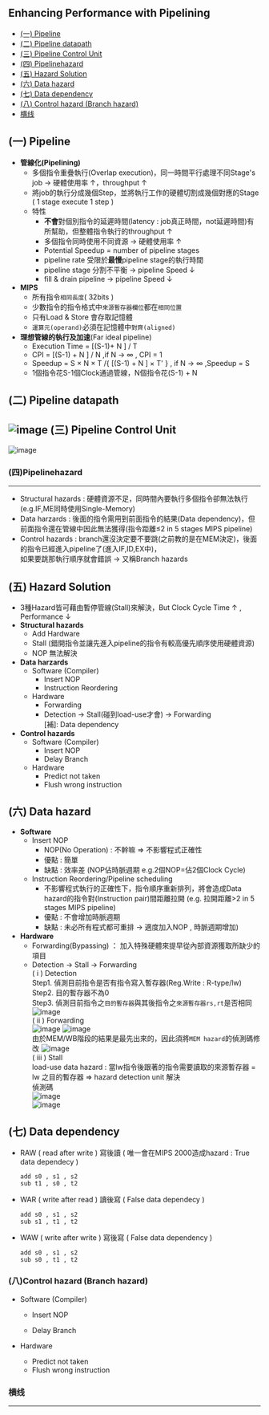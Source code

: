 ## Enhancing Performance with Pipelining
* [(一) Pipeline]()
* [(二) Pipeline datapath]()
* [(三) Pipeline Control Unit]()
* [(四) Pipelinehazard](#(四)Pipelinehazard)
* [(五) Hazard Solution]()
* [(六) Data hazard]()
* [(七) Data dependency]()
* [(八) Control hazard (Branch hazard)]()
* [横线](#横线)

(一) Pipeline
------
* **管線化(Pipelining)** 
   * 多個指令重疊執行(Overlap execution)，同一時間平行處理不同Stage's job → 硬體使用率 ↑，throughput ↑
   * 將job的執行分成幾個Step，並將執行工作的硬體切割成幾個對應的Stage ( 1 stage execute 1 step )
   * 特性
      * **不會**對個別指令的延遲時間(latency : job真正時間，not延遲時間)有所幫助，但整體指令執行的throughput ↑
      * 多個指令同時使用不同資源 → 硬體使用率 ↑
      * Potential Speedup = number of pipeline stages
      * pipeline rate 受限於**最慢**pipeline stage的執行時間
      * pipeline stage 分割不平衡 → pipeline Speed ↓
      * fill & drain pipeline → pipeline Speed ↓
* **MIPS**
   * 所有指令`相同長度`( 32bits )
   * 少數指令的指令格式中`來源暫存器欄位`都在`相同位置`
   * 只有Load & Store 會存取記憶體
   * `運算元(operand)`必須在記憶體中`對齊(aligned)`
* **理想管線的執行及加速**(Far ideal pipeline)
   * Execution Time = [(S-1)+ N ] / T
   * CPI = [(S-1) + N ] / N ,if N → ∞ , CPI = 1
   * Speedup = S × N × T /{ [(S-1) + N ] × T' } , if N → ∞ ,Speedup = S
   * 1個指令花S-1個Clock通過管線，N個指令花(S-1) + N  
   
<span id = "2">(二) Pipeline datapath</span>  
------
![image](https://user-images.githubusercontent.com/38349902/46470323-c712ed00-c808-11e8-82e7-b41e1719c42a.png)
(三) Pipeline Control Unit
------
![image](https://user-images.githubusercontent.com/38349902/46472178-ef054f00-c80e-11e8-97d1-a4d41ee9eb8d.png)  

### (四)Pipelinehazard
-----------
* Structural hazards : 硬體資源不足，同時間內要執行多個指令卻無法執行 (e.g.IF,ME同時使用Single-Memory)
* Data harzards : 後面的指令需用到前面指令的結果(Data dependency)，但前面指令還在管線中因此無法獲得(指令距離≤2 in 5 stages MIPS pipeline)
* Control hazards : branch還沒決定要不要跳(之前教的是在MEM決定)，後面的指令已經進入pipeline了(進入IF,ID,EX中)，  
                    如果要跳那執行順序就會錯誤 → 又稱Branch hazards  
                    
(五) Hazard Solution
------
* 3種Hazard皆可藉由暫停管線(Stall)來解決，But Clock Cycle Time ↑ , Performance ↓
* **Structural hazards**
  * Add Hardware
  * Stall (錯開指令並讓先進入pipeline的指令有較高優先順序使用硬體資源)
  * NOP 無法解決
* **Data harzards**
  * Software (Compiler)  
    * Insert NOP  
    * Instruction Reordering
  * Hardware  
    * Forwarding  
    * Detection → Stall(碰到load-use才會) → Forwarding  
    [補]: Data dependency
* **Control hazards**  
  * Software (Compiler)  
    * Insert NOP  
    * Delay Branch  
  * Hardware  
    * Predict not taken  
    * Flush wrong instruction
    
(六) Data hazard
------
* **Software**    
    * Insert NOP    
      * NOP(No Operation) : 不幹嘛 ⇒ 不影響程式正確性  
      * 優點 : 簡單  
      * 缺點 : 效率差 (NOP佔時脈週期 e.g.2個NOP=佔2個Clock Cycle)  
    * Instruction Reordering/Pipeline scheduling    
      * 不影響程式執行的正確性下，指令順序重新排列，將會造成Data hazard的指令對(Instruction pair)間距離拉開
        (e.g. 拉開距離>2 in 5 stages MIPS pipeline)  
      * 優點 : 不會增加時脈週期  
      * 缺點 : 未必所有程式都可重排 → 適度加入NOP , 時脈週期增加)
* **Hardware**    
    * Forwarding(Bypassing) ： 加入特殊硬體來提早從內部資源獲取所缺少的項目 
    * Detection → Stall → Forwarding     
     ( i ) Detection  
         Step1. 偵測目前指令是否有指令寫入暫存器(Reg.Write : R-type/lw)  
         Step2. 目的暫存器不為0  
         Step3. 偵測目前指令之`目的暫存器`與其後指令之`來源暫存器rs,rt`是否相同  
         ![image](https://user-images.githubusercontent.com/38349902/46531153-c04ead80-c8ce-11e8-88ad-95f3e2f667e0.png)   
     ( ii ) Forwarding  
         ![image](https://user-images.githubusercontent.com/38349902/46534011-48d24b80-c8d9-11e8-9b15-47795f52e7d1.png)
         ![image](https://user-images.githubusercontent.com/38349902/46534044-6b646480-c8d9-11e8-9182-3e0d5c8916ed.png)  
         由於MEM/WB階段的結果是最先出來的，因此須將`MEM hazard`的偵測碼修改
         ![image](https://user-images.githubusercontent.com/38349902/46534664-80da8e00-c8db-11e8-8273-067612b955f7.png)  
     ( iii ) Stall    
         load-use data hazard : 當lw指令後跟著的指令需要讀取的來源暫存器 = lw 之目的暫存器  ⇒ hazard detection unit 解決  
         偵測碼  
         ![image](https://user-images.githubusercontent.com/38349902/46537189-4117a480-c8e3-11e8-9737-e1fba7623333.png)  
         ![image](https://user-images.githubusercontent.com/38349902/46540921-45e15600-c8ed-11e8-8adc-09738a965be5.png)  
         
(七) Data dependency
------
* RAW ( read  after write ) 寫後讀 ( 唯一會在MIPS 2000造成hazard : True data dependecy )  
    ```
    add s0 , s1 , s2  
    sub t1 , s0 , t2
    ```
* WAR ( write after read  ) 讀後寫 ( False data dependecy )  
    ```
    add s0 , s1 , s2  
    sub s1 , t1 , t2
    ```
* WAW ( write after write ) 寫後寫 ( False data dependency )   
    ```
    add s0 , s1 , s2  
    sub s0 , t1 , t2  
    ```
### (八)Control hazard (Branch hazard)
* Software (Compiler)  
  * Insert NOP  
            
  * Delay Branch    
         
* Hardware  
  * Predict not taken  
  * Flush wrong instruction

### 横线
-----------



                
                

                


              


  
                
                


             
             
             
             
          
            
            
            

    

